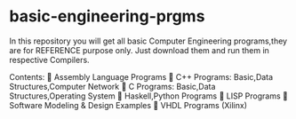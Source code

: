 # basic-engineering-prgms
In this  repository you will get all basic Computer Engineering programs,they are for REFERENCE purpose only.
Just download them and run them in respective Compilers.

Contents:
 Assembly Language Programs
 C++ Programs: Basic,Data Structures,Computer Network
 C Programs: Basic,Data Structures,Operating System
 Haskell,Python Programs
 LISP Programs
 Software Modeling & Design Examples
 VHDL Programs (Xilinx)
